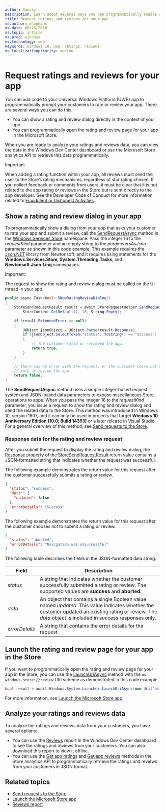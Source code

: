 ```yaml
---
author: Xansky
Description: Learn about several ways you can programmatically enable customers to rate and review your app.
title: Request ratings and reviews for your app
ms.author: mhopkins
ms.date: 06/15/2018
ms.topic: article
ms.prod: windows
ms.technology: uwp
keywords: windows 10, uwp, ratings, reviews
ms.localizationpriority: medium
---
```


# Request ratings and reviews for your app

You can add code to your Universal Windows Platform (UWP) app to programmatically prompt your customers to rate or review your app. There are several ways you can do this:
* You can show a rating and review dialog directly in the context of your app.
* You can programmatically open the rating and review page for your app in the Microsoft Store.

When you are ready to analyze your ratings and reviews data, you can view the data in the Windows Dev Center dashboard or use the Microsoft Store analytics API to retrieve this data programmatically.

> [!IMPORTANT]
> When adding a rating function within your app, all reviews must send the user to the Store’s rating mechanisms, regardless of star rating chosen. If you collect feedback or comments from users, it must be clear that it is not related to the app rating or reviews in the Store but is sent directly to the app developer. See the Developer Code of Conduct for more information related to [Fraudulent or Dishonest Activities](https://docs.microsoft.com/legal/windows/agreements/store-developer-code-of-conduct#3-fraudulent-or-dishonest-activities).

## Show a rating and review dialog in your app

To programmatically show a dialog from your app that asks your customer to rate your app and submit a review, call the [SendRequestAsync](https://docs.microsoft.com/uwp/api/windows.services.store.storerequesthelper.sendrequestasync) method in the [Windows.Services.Store](https://docs.microsoft.com/uwp/api/windows.services.store) namespace. Pass the integer 16 to the *requestKind* parameter and an empty string to the *parametersAsJson* parameter as shown in this code example. This example requires the [Json.NET](http://www.newtonsoft.com/json) library from Newtonsoft, and it requires using statements for the **Windows.Services.Store**, **System.Threading.Tasks**, and **Newtonsoft.Json.Linq** namespaces.

> [!IMPORTANT]
> The request to show the rating and review dialog must be called on the UI thread in your app.

```csharp
public async Task<bool> ShowRatingReviewDialog()
{
    StoreSendRequestResult result = await StoreRequestHelper.SendRequestAsync(
        StoreContext.GetDefault(), 16, String.Empty);

    if (result.ExtendedError == null)
    {
        JObject jsonObject = JObject.Parse(result.Response);
        if (jsonObject.SelectToken("status").ToString() == "success")
        {
            // The customer rated or reviewed the app.
            return true;
        }
    }

    // There was an error with the request, or the customer chose not to
    // rate or review the app.
    return false;
}
```

The **SendRequestAsync** method uses a simple integer-based request system and JSON-based data parameters to expose miscellaneous Store operations to apps. When you pass the integer 16 to the *requestKind* parameter, you issue a request to show the rating and review dialog and send the related data to the Store. This method was introduced in Windows 10, version 1607, and it can only be used in projects that target **Windows 10 Anniversary Edition (10.0; Build 14393)** or a later release in Visual Studio. For a general overview of this method, see [Send requests to the Store](send-requests-to-the-store.md).

### Response data for the rating and review request

After you submit the request to display the rating and review dialog, the [Response](https://docs.microsoft.com/uwp/api/windows.services.store.storesendrequestresult.Response) property of the [StoreSendRequestResult](https://docs.microsoft.com/uwp/api/windows.services.store.storesendrequestresult) return value contains a JSON-formatted string that indicates whether the request was successful.

The following example demonstrates the return value for this request after the customer successfully submits a rating or review.

```json
{ 
  "status": "success", 
  "data": {
    "updated": false
  },
  "errorDetails": "Success"
}
```

The following example demonstrates the return value for this request after the customer chooses not to submit a rating or review.

```json
{ 
  "status": "aborted", 
  "errorDetails": "Navigation was unsuccessful"
}
```

The following table describes the fields in the JSON-formatted data string.

|  Field  |  Description  |
|----------------------|---------------|
|  *status*                   |  A string that indicates whether the customer successfully submitted a rating or review. The supported values are **success** and **aborted**.   |
|  *data*                   |  An object that contains a single Boolean value named *updated*. This value indicates whether the customer updated an existing rating or review. The *data* object is included in success responses only.   |
|  *errorDetails*                   |  A string that contains the error details for the request. |

## Launch the rating and review page for your app in the Store

If you want to programmatically open the rating and review page for your app in the Store, you can use the [LaunchUriAsync](https://docs.microsoft.com/uwp/api/windows.system.launcher.launchuriasync) method with the ```ms-windows-store://review``` URI scheme as demonstrated in this code example.

```csharp
bool result = await Windows.System.Launcher.LaunchUriAsync(new Uri("ms-windows-store://review/?ProductId=9WZDNCRFHVJL"));
```

For more information, see [Launch the Microsoft Store app](../launch-resume/launch-store-app.md).

## Analyze your ratings and reviews data

To analyze the ratings and reviews data from your customers, you have several options:
* You can use the [Reviews](../publish/reviews-report.md) report in the Windows Dev Center dashboard to see the ratings and reviews from your customers. You can also download this report to view it offline.
* You can use the [Get app ratings](get-app-ratings.md) and [Get app reviews](get-app-reviews.md) methods in the Store analytics API to programmatically retrieve the ratings and reviews from your customers in JSON format.

## Related topics

* [Send requests to the Store](send-requests-to-the-store.md)
* [Launch the Microsoft Store app](../launch-resume/launch-store-app.md)
* [Reviews report](../publish/reviews-report.md)
